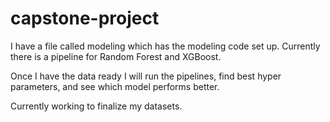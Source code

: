 # capstone-project

I have a file called modeling which has the modeling code set up. Currently there is a pipeline for Random Forest and XGBoost. 

Once I have the data ready I will run the pipelines, find best hyper parameters, and see which model performs better.

Currently working to finalize my datasets. 
